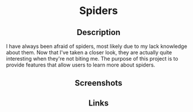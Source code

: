 # <div align="center">Spiders</div>

## <div align="center">Description</div>
I have always been afraid of spiders, most likely due to my lack knowledge about them. Now that I've taken a closer look, they are actually quite interesting when they're not biting me. The purpose of this project is to provide features that allow users to learn more about spiders.

## <div align="center">Screenshots</div>

## <div align="center">Links</div>